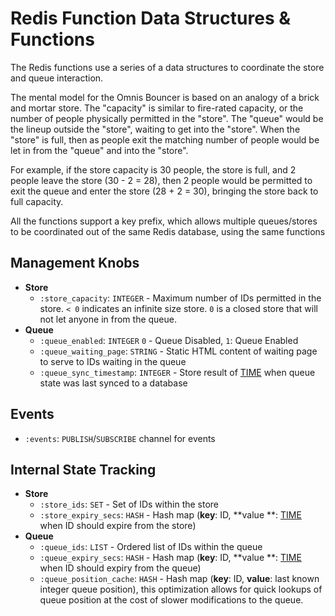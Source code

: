 # Redis Function Data Structures & Functions

The Redis functions use a series of a data structures to coordinate the store and queue interaction.

The mental model for the Omnis Bouncer is based on an analogy of a brick and mortar store. The "capacity" is
similar to fire-rated capacity, or the number of people physically permitted in the "store". The "queue" would be the
lineup outside the "store", waiting to get into the "store". When the "store" is full, then as people exit the
matching number of people would be let in from the "queue" and into the "store".

For example, if the store capacity is 30 people, the store is full, and 2 people leave the store (30 - 2 = 28), then 2
people would be permitted to exit the queue and enter the store (28 + 2 = 30), bringing the store back to full capacity.

All the functions support a key prefix, which allows multiple queues/stores to be coordinated out of the same
Redis database, using the same functions

## Management Knobs

* **Store**
    * `:store_capacity`: `INTEGER` - Maximum number of IDs permitted in the store. `< 0` indicates an infinite
      size store.  `0` is a closed store that will not let anyone in from the queue.
* **Queue**
    * `:queue_enabled`: `INTEGER` `0` - Queue Disabled, `1`: Queue Enabled
    * `:queue_waiting_page`: `STRING` - Static HTML content of waiting page to serve to IDs waiting in the queue
    * `:queue_sync_timestamp`: `INTEGER` - Store result of [TIME](https://redis.io/docs/latest/commands/time/) when
      queue
      state was last synced to a database

## Events

* `:events`: `PUBLISH`/`SUBSCRIBE` channel for events

## Internal State Tracking

* **Store**
    * `:store_ids`: `SET` - Set of IDs within the store
    * `:store_expiry_secs`: `HASH` - Hash map (**key**: ID, **value
      **: [TIME](https://redis.io/docs/latest/commands/time/) when ID should expire from the store)
* **Queue**
    * `:queue_ids`: `LIST` - Ordered list of IDs within the queue
    * `:queue_expiry_secs`: `HASH` - Hash map (**key**: ID, **value
      **: [TIME](https://redis.io/docs/latest/commands/time/) when ID should expiry from the queue)
    * `:queue_position_cache`: `HASH` - Hash map (**key**: ID, **value**: last known integer queue position), this
      optimization allows for quick lookups of queue position at the cost of slower modifications to the queue.